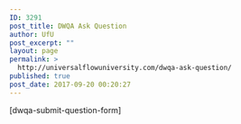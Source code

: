 ```yaml
---
ID: 3291
post_title: DWQA Ask Question
author: UfU
post_excerpt: ""
layout: page
permalink: >
  http://universalflowuniversity.com/dwqa-ask-question/
published: true
post_date: 2017-09-20 00:20:27
---
```

[dwqa-submit-question-form]